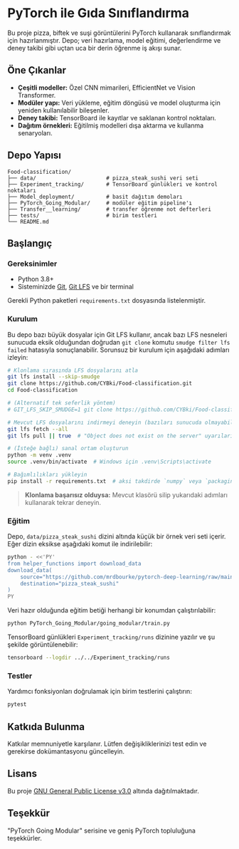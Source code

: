 # PyTorch ile Gıda Sınıflandırma

Bu proje pizza, biftek ve suşi görüntülerini PyTorch kullanarak sınıflandırmak için hazırlanmıştır. Depo; veri hazırlama, model eğitimi, değerlendirme ve deney takibi gibi uçtan uca bir derin öğrenme iş akışı sunar.

## Öne Çıkanlar

- **Çeşitli modeller:** Özel CNN mimarileri, EfficientNet ve Vision Transformer.
- **Modüler yapı:** Veri yükleme, eğitim döngüsü ve model oluşturma için yeniden kullanılabilir bileşenler.
- **Deney takibi:** TensorBoard ile kayıtlar ve saklanan kontrol noktaları.
- **Dağıtım örnekleri:** Eğitilmiş modelleri dışa aktarma ve kullanma senaryoları.

## Depo Yapısı

```
Food-classification/
├── data/                      # pizza_steak_sushi veri seti
├── Experiment_tracking/       # TensorBoard günlükleri ve kontrol noktaları
├── Model_deployment/          # basit dağıtım demoları
├── PyTorch_Going_Modular/     # modüler eğitim pipeline'ı
├── Transfer__learning/        # transfer öğrenme not defterleri
├── tests/                     # birim testleri
└── README.md
```

## Başlangıç

### Gereksinimler

- Python 3.8+
- Sisteminizde [Git](https://git-scm.com/), [Git LFS](https://git-lfs.com/) ve bir terminal

Gerekli Python paketleri `requirements.txt` dosyasında listelenmiştir.

### Kurulum

Bu depo bazı büyük dosyalar için Git LFS kullanır, ancak bazı LFS nesneleri sunucuda eksik
olduğundan doğrudan `git clone` komutu `smudge filter lfs failed` hatasıyla sonuçlanabilir.
Sorunsuz bir kurulum için aşağıdaki adımları izleyin:

```bash
# Klonlama sırasında LFS dosyalarını atla
git lfs install --skip-smudge
git clone https://github.com/CYBki/Food-classification.git
cd Food-classification

# (Alternatif tek seferlik yöntem)
# GIT_LFS_SKIP_SMUDGE=1 git clone https://github.com/CYBki/Food-classification.git

# Mevcut LFS dosyalarını indirmeyi deneyin (bazıları sunucuda olmayabilir)
git lfs fetch --all
git lfs pull || true  # "Object does not exist on the server" uyarıları yok sayılabilir

# (İsteğe bağlı) sanal ortam oluşturun
python -m venv .venv
source .venv/bin/activate  # Windows için .venv\Scripts\activate

# Bağımlılıkları yükleyin
pip install -r requirements.txt  # aksi takdirde `numpy` veya `packaging` gibi modüller eksik olur
```

> **Klonlama başarısız olduysa:** Mevcut klasörü silip yukarıdaki adımları kullanarak tekrar deneyin.


### Eğitim

Depo, `data/pizza_steak_sushi` dizini altında küçük bir örnek veri seti içerir. Eğer dizin eksikse aşağıdaki komut ile indirilebilir:

```bash
python - <<'PY'
from helper_functions import download_data
download_data(
    source="https://github.com/mrdbourke/pytorch-deep-learning/raw/main/data/pizza_steak_sushi.zip",
    destination="pizza_steak_sushi"
)
PY
```

Veri hazır olduğunda eğitim betiği herhangi bir konumdan çalıştırılabilir:

```bash
python PyTorch_Going_Modular/going_modular/train.py
```

TensorBoard günlükleri `Experiment_tracking/runs` dizinine yazılır ve şu şekilde görüntülenebilir:

```bash
tensorboard --logdir ../../Experiment_tracking/runs
```

### Testler

Yardımcı fonksiyonları doğrulamak için birim testlerini çalıştırın:

```bash
pytest
```

## Katkıda Bulunma

Katkılar memnuniyetle karşılanır. Lütfen değişikliklerinizi test edin ve gerekirse dokümantasyonu güncelleyin.

## Lisans

Bu proje [GNU General Public License v3.0](LICENSE) altında dağıtılmaktadır.

## Teşekkür

"PyTorch Going Modular" serisine ve geniş PyTorch topluluğuna teşekkürler.
